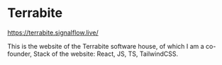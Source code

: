 # Terrabite

https://terrabite.signalflow.live/

This is the website of the Terrabite software house, of which I am a co-founder, Stack of the website: React, JS, TS, TailwindCSS.
